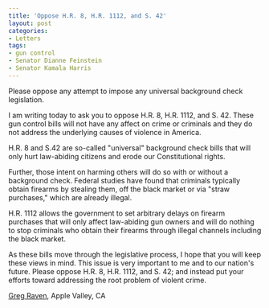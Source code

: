 ```yaml
---
title: 'Oppose H.R. 8, H.R. 1112, and S. 42'
layout: post
categories:
- Letters
tags:
- gun control
- Senator Dianne Feinstein
- Senator Kamala Harris
---
```


Please oppose any attempt to impose any universal background check legislation.

I am writing today to ask you to oppose H.R. 8, H.R. 1112, and S. 42. These gun control bills will not have any affect on crime or criminals and they do not address the underlying causes of violence in America.

H.R. 8 and S.42 are so-called "universal" background check bills that will only hurt law-abiding citizens and erode our Constitutional rights.

Further, those intent on harming others will do so with or without a background check. Federal studies have found that criminals typically obtain firearms by stealing them, off the black market or via "straw purchases," which are already illegal.

H.R. 1112 allows the government to set arbitrary delays on firearm purchases that will only affect law-abiding gun owners and will do nothing to stop criminals who obtain their firearms through illegal channels including the black market.

As these bills move through the legislative process, I hope that you will keep these views in mind. This issue is very important to me and to our nation's future. Please oppose H.R. 8, H.R. 1112, and S. 42; and instead put your efforts toward addressing the root problem of violent crime.

[Greg Raven](https://www.gregraven.org/), Apple Valley, CA